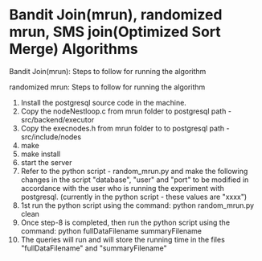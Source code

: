 # Bandit Join(mrun), randomized mrun, SMS join(Optimized Sort Merge) Algorithms

  Bandit Join(mrun): Steps to follow for running the algorithm
  
  
  randomized mrun: Steps to follow for running the algorithm
  1. Install the postgresql source code in the machine.
  2. Copy the nodeNestloop.c from mrun folder to postgresql path - src/backend/executor
  3. Copy the execnodes.h from mrun folder to to postgresql path - src/include/nodes
  4. make
  5. make install
  6. start the server
  7. Refer to the python script - random_mrun.py and make the following changes in the script
    "database", "user" and "port" to be modified in accordance with the user who is running the experiment with postgresql.
    (currently in the python script - these values are "xxxx")
  8. 1st run the python script using the command: python random_mrun.py clean
  9. Once step-8 is completed, then run the python script using the command: python fullDataFilename summaryFilename
  10. The queries will run and will store the running time in the files "fullDataFilename" and "summaryFilename"
